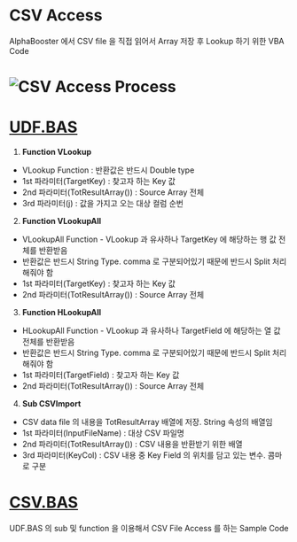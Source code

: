 # CSV Access

AlphaBooster 에서 CSV file 을 직접 읽어서 Array 저장 후 Lookup 하기 위한 VBA Code

# ![CSV Access Process](https://raw.githubusercontent.com/MillimanKorea/CSVAccess/master/CSVAccess.png)

# [UDF.BAS](https://github.com/MillimanKorea/VBAUtils/blob/master/UDF.bas)

1. **Function VLookup**
 + VLookup Function : 반환값은 반드시 Double type
 + 1st 파라미터(TargetKey) : 찾고자 하는 Key 값
 + 2nd 파라미터(TotResultArray()) : Source Array 전체
 + 3rd 파라미터(j) : 값을 가지고 오는 대상 컬럼 순번

2. **Function VLookupAll**
 + VLookupAll Function - VLookup 과 유사하나 TargetKey 에 해당하는 행 값 전체를 반환받음
 + 반환값은 반드시 String Type. comma 로 구분되어있기 때문에 반드시 Split 처리해줘야 함
 + 1st 파라미터(TargetKey) : 찾고자 하는 Key 값
 + 2nd 파라미터(TotResultArray()) : Source Array 전체

3. **Function HLookupAll**
 + HLookupAll Function - VLookup 과 유사하나 TargetField 에 해당하는 열 값 전체를 반환받음
 + 반환값은 반드시 String Type. comma 로 구분되어있기 때문에 반드시 Split 처리해줘야 함
 + 1st 파라미터(TargetField) : 찾고자 하는 Key 값
 + 2nd 파라미터(TotResultArray()) : Source Array 전체
 
4. **Sub CSVImport**
 + CSV data file 의 내용을 TotResultArray 배열에 저장. String 속성의 배열임
 + 1st 파라미터(InputFileName) : 대상 CSV 파일명
 + 2nd 파라미터(TotResultArray()) : CSV 내용을 반환받기 위한 배열
 + 3rd 파라미터(KeyCol) : CSV 내용 중 Key Field 의 위치를 담고 있는 변수. 콤마로 구분


# [CSV.BAS](https://github.com/MillimanKorea/VBAUtils/blob/master/CSV.bas)
UDF.BAS 의 sub 및 function 을 이용해서 CSV File Access 를 하는 Sample Code
